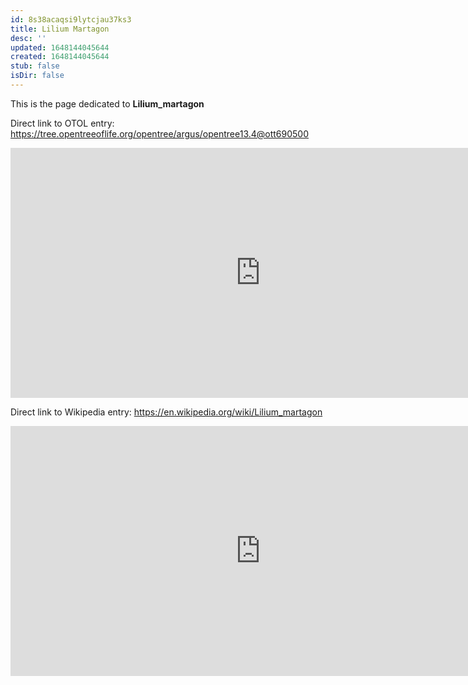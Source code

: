 ```yaml
---
id: 8s38acaqsi9lytcjau37ks3
title: Lilium Martagon
desc: ''
updated: 1648144045644
created: 1648144045644
stub: false
isDir: false
---
```

This is the page dedicated to **Lilium_martagon**


Direct link to OTOL entry: https://tree.opentreeoflife.org/opentree/argus/opentree13.4@ott690500



<html>
    <body>
    <iframe src="https://tree.opentreeoflife.org/opentree/argus/opentree13.4@ott690500"
    width="800" height="400" frameborder="0" allowfullscreen> </iframe>
    </body>
</html>
    


Direct link to Wikipedia entry: https://en.wikipedia.org/wiki/Lilium_martagon



<html>
    <body>
    <iframe src="https://en.wikipedia.org/wiki/Lilium_martagon"
    width="800" height="400" frameborder="0" allowfullscreen> </iframe>
    </body>
</html>
    
